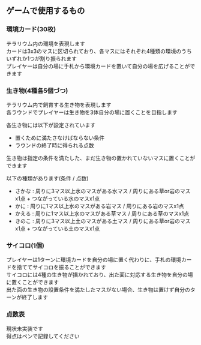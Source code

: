 ゲームで使用するもの
--------------------
### 環境カード(30枚)
テラリウム内の環境を表現します  
カードは3x3のマスに区切られており、各マスにはそれぞれ4種類の環境のうちいずれか1つが割り振られます  
プレイヤーは自分の場に手札から環境カードを置いて自分の場を広げることができます

### 生き物(4種各5個づつ)
テラリウム内で飼育する生き物を表現します  
各ラウンドでプレイヤーは生き物を3体自分の場に置くことを目指します  

各生き物には以下が設定されています
- 置くために満たさなけばならない条件
- ラウンドの終了時に得られる点数

生き物は指定の条件を満たした、まだ生き物の置かれていないマスに置くことができます

以下の種類があります(条件 / 点数)
- さかな : 周りに3マス以上水のマスがある水マス / 周りにある草or岩のマスx1点 + つながっている水のマスx1点
- かに   : 周りに1マス以上水のマスがある岩マス / 周りにある岩のマスx1点
- かえる : 周りに1マス以上水のマスがある草マス / 周りにある草のマスx1点
- きのこ : 周りに3マス以上土のマスがある土マス / 周りにある草or岩のマスx1点 + つながっている土のマスx1点

### サイコロ(1個)
プレイヤーは1ターンに環境カードを自分の場に置く代わりに、手札の環境カードを捨ててサイコロを振ることができます  
サイコロには4種の生き物が描かれており、出た面に対応する生き物を自分の場に置くことができます  
出た面の生き物の設置条件を満たしたマスがない場合、生き物は置けず自分のターンが終了します

### 点数表
現状未実装です  
得点はペンで記録してください
